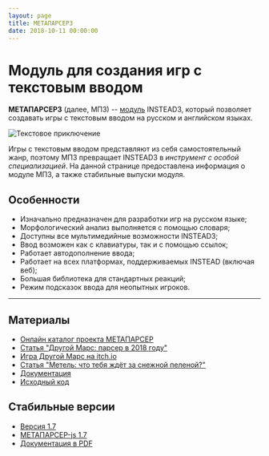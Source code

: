 ```yaml
---
layout: page
title: МЕТАПАРСЕР3
date: 2018-10-11 00:00:00
---
```


# Модуль для создания игр с текстовым вводом

__МЕТАПАРСЕР3__ (далее, МП3) -- [модуль](https://github.com/instead-hub/metaparser) INSTEAD3, который позволяет
создавать игры с текстовым вводом на русском и английском языках.

![Текстовое приключение](/screenshots/mars.png)

Игры с текстовым вводом представляют из себя самостоятельный жанр,
поэтому МП3 превращает INSTEAD3 в _инструмент с особой
специализацией_. На данной странице предоставлена информация о модуле МП3,
а также стабильные выпуски модуля.

## Особенности

- Изначально предназначен для разработки игр на русском языке;
- Морфологический анализ выполняется с помощью словаря;
- Доступны все мультимедийные возможности INSTEAD3;
- Ввод возможен как c клавиатуры, так и с помощью ссылок;
- Работает автодополнение ввода;
- Работает на всех платформах, поддерживаемых INSTEAD (включая веб);
- Большая библиотека для стандартных реакций;
- Режим подсказок ввода для неопытных игроков.

- - -

## Материалы

- [Онлайн каталог проекта МЕТАПАРСЕР](https://gl00my.github.io/metaparser.www/)
- [Статья "Другой Марс: парсер в 2018 году"](https://gamin.me/posts/19616)
- [Игра Другой Марс на itch.io](https://instead.itch.io/mars)
- [Статья "Метель: что тебя ждёт за снежной пеленой?"](https://dtf.ru/indie/40760-metel-chto-tebya-zhdet-za-snezhnoy-pelenoy)
- [Документация](https://github.com/instead-hub/metaparser/blob/master/doc/manual-ru.md)
- [Исходный код](https://github.com/instead-hub/metaparser)

## Стабильные версии

- [Версия 1.7](https://github.com/instead-hub/metaparser/archive/1.7.zip)
- [МЕТАПАРСЕР-js 1.7](https://github.com/gl00my/metaparser-js/archive/1.7.zip)
- [Документация в PDF](http://club.syscall.ru/s/download/metaparser3-ru.pdf)
